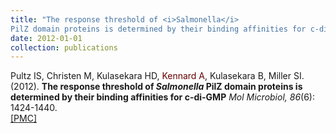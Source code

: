 ```yaml
---
title: "The response threshold of <i>Salmonella</i>
PilZ domain proteins is determined by their binding affinities for c-di-GMP"
date: 2012-01-01
collection: publications
---
```

Pultz IS, Christen M, Kulasekara HD, <span style="color: #660000;">Kennard A</span>,
Kulasekara B, Miller SI. (2012). <b>The response threshold of <i>Salmonella</i>
PilZ domain proteins is determined by their binding affinities for c-di-GMP</b>
<i>Mol Microbiol, 86</i>(6): 1424-1440.<br>
[\[PMC\]](https://www.ncbi.nlm.nih.gov/pmc/articles/PMC5034864)
